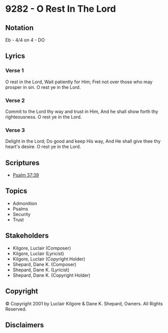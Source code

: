 # 9282 - O Rest In The Lord

## Notation

Eb - 4/4 on 4 - DO

## Lyrics

### Verse 1

O rest in the Lord, Wait patiently for Him; Fret not over those who may prosper in sin. O rest ye in the Lord.

### Verse 2

Commit to the Lord thy way and trust in Him, And he shall show forth thy righteousness. O rest ye in the Lord.

### Verse 3

Delight in the Lord; Do good and keep His way, And He shall give thee thy heart's desire. O rest ye in the Lord.


## Scriptures

- [Psalm 37:39](https://www.biblegateway.com/passage/?search=Psalm%2037%3A39)

## Topics

- Admonition
- Psalms
- Security
- Trust

## Stakeholders

- Kilgore, Luclair (Composer)
- Kilgore, Luclair (Lyricist)
- Kilgore, Luclair (Copyright Holder)
- Shepard, Dane K. (Composer)
- Shepard, Dane K. (Lyricist)
- Shepard, Dane K. (Copyright Holder)

## Copyright

© Copyright 2001 by Luclair Kilgore & Dane K. Shepard, Owners. All Rights Reserved.


## Disclaimers


